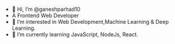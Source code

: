 - 👋 Hi, I’m @ganeshparhad10
- A Frontend Web Developer 
- 👀 I’m interested in Web Development,Machine Learning & Deep Learning.
- 🌱 I’m currently learning JavaScript, NodeJs, React.


<!---
ganeshparhad10/ganeshparhad10 is a ✨ special ✨ repository because its `README.md` (this file) appears on your GitHub profile.
You can click the Preview link to take a look at your changes.
--->
